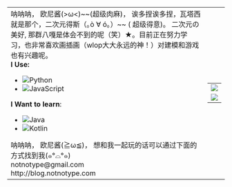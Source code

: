 <html>
    <table style="margin-left: auto; margin-right: auto;">
        <tr>
            <td>
                呐呐呐， 欧尼酱(>ω<)~~(超级肉麻)， 
                诶多捏诶多捏，瓦塔西就是那个，二次元得斯（｡ò ∀ ó｡）~~ ( 超级得意)。
                二次元の美好, 那群八嘎是体会不到的呢（笑）★。目前正在努力学习，也非常喜欢画插画（wlop大大永远的神！）对建模和游戏也有兴趣呢。<br>
                <strong>I Use: </strong>
                <ul>
                    <li><img src="https://img.shields.io/badge/-Python-3e74a2?style=flat-square&logo=Python&logoColor=fff" alt="Python"></li>
                    <li><img src="https://img.shields.io/badge/-JavaScript-yellow?style=flat-square&logo=JavaScript&logoColor=fff" alt="JavaScript"></li>
                </ul>
                <strong>I Want to learn</strong>: 
                <ul>
                    <li><img src="https://img.shields.io/badge/-Java-ab7221?style=flat-square&logo=Java&logoColor=fff" alt="Java"></li>
                    <li><img src="https://img.shields.io/badge/-Kotlin-orange?style=flat-square&logo=Kotlin&logoColor=fff" alt="Kotlin"></li>
                </ul>
                呐呐呐， 欧尼酱(≧ω≦)， 想和我一起玩的话可以通过下面的方式找到我(๑°⌓°๑)<br>
                <mail>notnotype@gmail.com</mail><br>
                <a src="http://blog.notnotype.com">http://blog.notnotype.com</a>
            </td>
            <td>
                <table>
                  <tr>
                    <td>
                      <a src="https://github.com/anuraghazra/github-readme-stats"><img align="center" src="https://github-readme-stats.vercel.app/api?username=notnotype&count_private=true&include_all_commits=true&show_icons=true&theme=algolia&bg_color=right,141e30,243b55" /></a>
                    </td>
                  <tr>
                  <tr>
                    <td>
                      <a src="https://github.com/anuraghazra/github-readme-stats"><img align="center" src="https://github-readme-stats.vercel.app/api/top-langs/?username=notnotype&layout=compact&theme=algolia&bg_color=right,141e30,243b55&card_width=445" /></a>
                    </td>
                  </tr>
                </table>
            </td>
        </tr>
    </table>
</html>
